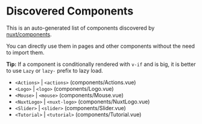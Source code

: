 # Discovered Components

This is an auto-generated list of components discovered by [nuxt/components](https://github.com/nuxt/components).

You can directly use them in pages and other components without the need to import them.

**Tip:** If a component is conditionally rendered with `v-if` and is big, it is better to use `Lazy` or `lazy-` prefix to lazy load.

- `<Actions>` | `<actions>` (components/Actions.vue)
- `<Logo>` | `<logo>` (components/Logo.vue)
- `<Mouse>` | `<mouse>` (components/Mouse.vue)
- `<NuxtLogo>` | `<nuxt-logo>` (components/NuxtLogo.vue)
- `<Slider>` | `<slider>` (components/Slider.vue)
- `<Tutorial>` | `<tutorial>` (components/Tutorial.vue)
